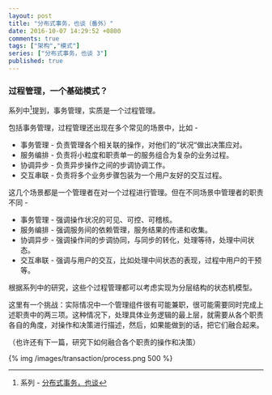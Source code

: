 ```yaml
---
layout: post
title: "分布式事务，也谈（番外）"
date: 2016-10-07 14:29:52 +0800
comments: true
tags: ["架构","模式"]
series: ["分布式事务，也谈 3"]
published: true
---
```




### 过程管理，一个基础模式？

系列中[^2]提到，事务管理，实质是一个过程管理。
<!--more-->

包括事务管理，过程管理还出现在多个常见的场景中，比如 - 

- 事务管理 - 负责管理各个相关联的操作，对他们的“状况“做出决策应对。
- 服务编排 - 负责将小粒度和职责单一的服务组合为复杂的业务过程。
- 协调异步 - 负责异步操作之间的步调协调工作。
- 交互串联 - 负责将多个业务步骤包装为一个用户友好的交互过程。

这几个场景都是一个管理者在对一个过程进行管理。但在不同场景中管理者的职责不同 - 

* 事务管理 - 强调操作状况的可见、可控、可稽核。
* 服务编排 - 强调服务间的依赖管理，服务结果的传递和收集。
* 协调异步 - 强调操作间的步调协同，与同步的转化，处理等待，处理中间状态。
* 交互串联 - 强调与用户的交互，比如处理中间状态的表现，过程中用户的干预等。

根据系列中的研究，这些个过程管理都可以考虑实现为分层结构的状态机模型。

这里有一个挑战：实际情况中一个管理组件很有可能兼职，很可能需要同时完成上述职责中的两三项。这种情况下，处理具体业务逻辑的最上层，就需要从各个职责各自的角度，对操作和决策进行描述，然后，如果能做到的话，把它们融合起来。

（也许还有下一篇，研究下如何融合各个职责的操作和决策）

{% img  /images/transaction/process.png 500 %}




[^2]: 系列 - [分布式事务，也谈](/2016/09/19/transaction/)
